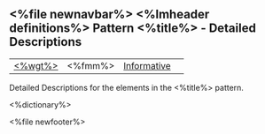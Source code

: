 &lt;%file newnavbar%&gt;
&lt;%lmheader definitions%&gt;
Pattern &lt;%title%&gt; - Detailed Descriptions
-----------------------------------------------

|                             |               |                                          |     |
|-----------------------------|---------------|------------------------------------------|-----|
| [&lt;%wgt%&gt;](%3C%wg%%3E) | &lt;%fmm%&gt; | [Informative](versions.html#std-process) |     |

Detailed Descriptions for the elements in the &lt;%title%&gt; pattern.

&lt;%dictionary%&gt;

&lt;%file newfooter%&gt;
